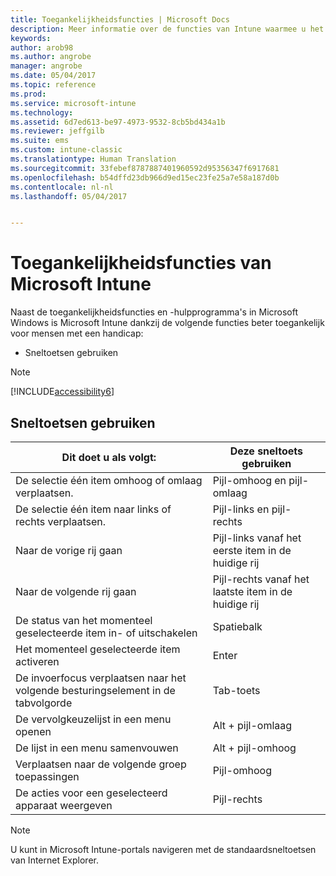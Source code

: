 ```yaml
---
title: Toegankelijkheidsfuncties | Microsoft Docs
description: Meer informatie over de functies van Intune waarmee u het programma beter toegankelijk kunt maken voor mensen met een handicap.
keywords: 
author: arob98
ms.author: angrobe
manager: angrobe
ms.date: 05/04/2017
ms.topic: reference
ms.prod: 
ms.service: microsoft-intune
ms.technology: 
ms.assetid: 6d7ed613-be97-4973-9532-8cb5bd434a1b
ms.reviewer: jeffgilb
ms.suite: ems
ms.custom: intune-classic
ms.translationtype: Human Translation
ms.sourcegitcommit: 33febef8787887401960592d95356347f6917681
ms.openlocfilehash: b54dffd23db966d9ed15ec23fe25a7e58a187d0b
ms.contentlocale: nl-nl
ms.lasthandoff: 05/04/2017


---
```


# <a name="accessibility-features-of-microsoft-intune"></a>Toegankelijkheidsfuncties van Microsoft Intune
Naast de toegankelijkheidsfuncties en -hulpprogramma's in Microsoft Windows is Microsoft Intune dankzij de volgende functies beter toegankelijk voor mensen met een handicap:

-   Sneltoetsen gebruiken

> [!NOTE]
> [!INCLUDE[accessibility6](./includes/accessibility6_md.md)]

## <a name="using-keyboard-shortcuts"></a>Sneltoetsen gebruiken

|Dit doet u als volgt:|Deze sneltoets gebruiken|
|--------------|------------------------------|
|De selectie één item omhoog of omlaag verplaatsen.|Pijl-omhoog en pijl-omlaag|
|De selectie één item naar links of rechts verplaatsen.|Pijl-links en pijl-rechts|
|Naar de vorige rij gaan|Pijl-links vanaf het eerste item in de huidige rij|
|Naar de volgende rij gaan|Pijl-rechts vanaf het laatste item in de huidige rij|
|De status van het momenteel geselecteerde item in- of uitschakelen|Spatiebalk|
|Het momenteel geselecteerde item activeren|Enter|
|De invoerfocus verplaatsen naar het volgende besturingselement in de tabvolgorde|Tab-toets|
|De vervolgkeuzelijst in een menu openen|Alt + pijl-omlaag|
|De lijst in een menu samenvouwen|Alt + pijl-omhoog|
|Verplaatsen naar de volgende groep toepassingen|Pijl-omhoog|
|De acties voor een geselecteerd apparaat weergeven|Pijl-rechts|
> [!NOTE]
> U kunt in Microsoft Intune-portals navigeren met de standaardsneltoetsen van Internet Explorer.

